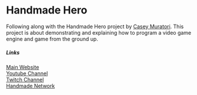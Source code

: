 # Handmade Hero
Following along with the Handmade Hero project by [Casey Muratori](https://twitter.com/cmuratori). This project is about demonstrating and explaining how to program a video game engine and game from the ground up.

##### Links
[Main Website](https://handmadehero.org)  
[Youtube Channel](https://www.youtube.com/channel/UCaTznQhurW5AaiYPbhEA-KA)  
[Twitch Channel](https://www.twitch.tv/handmade_hero)  
[Handmade Network](https://handmade.network/)  
